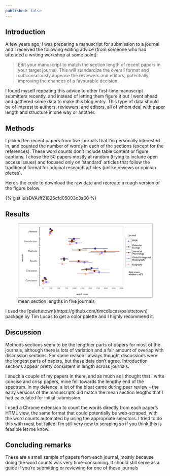 ```yaml
---
published: false
---
```




## Introduction
A few years ago, I was preparing a manuscript for submission to a journal and I received the following editing advice (from someone who had attended a writing workshop at some point):

>Edit your manuscript to match the section length of recent papers in your target journal. This will standardize the overall format and subconsciously appease the reviewers and editors, potentially improving the chances of a favourable decision. 

I found myself repeating this advice to other first-time manuscript submitters recently, and instead of letting them figure it out I went ahead and gathered some data to make this blog entry. This type of data should be of interest to authors, reviewers, and editors, all of whom deal with paper length and structure in one way or another.

## Methods
I picked ten recent papers from five journals that I’m personally interested in, and counted the number of words in each of the sections (except for the references). These word counts don’t include table content or figure captions. I chose the 50 papers mostly at random (trying to include open access issues) and focused only on ‘standard’ articles that follow the traditional format for original research articles (unlike reviews or opinion pieces). 

Here’s the code to download the raw data and recreate a rough version of the figure below.  

{% gist luisDVA/ff21825cfd05003c3a60 %}

## Results

<figure>
    <a href="/images/epsfixedFinal.png"><img src="/images/epsfixedFinal.png"></a>
        <figcaption>mean section lengths in five journals</figcaption>
</figure>
I used the [palettetown](https://github.com/timcdlucas/palettetown) package by Tim Lucas to get a color palette and I highly recommend it.

## Discussion

Methods sections seem to be the lengthier parts of papers for most of the journals, although there is lots of variation and a fair amount of overlap with discussion sections. For some reason I always thought discussions were the longest parts of papers, but these data don’t agree. Introduction sections appear pretty consistent in length across journals.

I snuck a couple of my papers in there, and as much as I thought that I write concise and crisp papers, mine fell towards the lengthy end of the spectrum. In my defence, a lot of the bloat came during peer review - the early versions of the manuscripts did match the mean section lengths that I had calculated for initial submission.

I used a Chrome extension to count the words directly from each paper’s HTML view, the same format that could potentially be web-scraped, with the word counts automated by using the appropriate selectors. I tried to do this with [rvest](https://cran.r-project.org/web/packages/rvest/index.html) but failed; I’m still very new to scraping so if you think this is feasible let me know.  

## Concluding remarks

These are a small sample of papers from each journal, mostly because doing the word counts was very time-consuming. It should still serve as a guide if you’re submitting or reviewing for one of these journals
